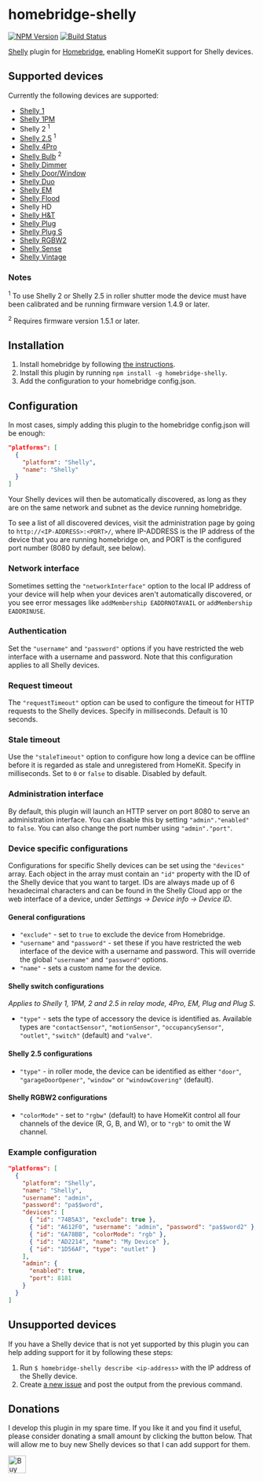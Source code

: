 # homebridge-shelly
[![NPM Version](https://img.shields.io/npm/v/homebridge-shelly.svg)](https://www.npmjs.com/package/homebridge-shelly)
[![Build Status](https://travis-ci.org/alexryd/homebridge-shelly.svg?branch=master)](https://travis-ci.org/alexryd/homebridge-shelly)

[Shelly](https://shelly.cloud) plugin for [Homebridge](https://homebridge.io),
enabling HomeKit support for Shelly devices.

## Supported devices
Currently the following devices are supported:
* [Shelly 1](https://shelly.cloud/shelly1-open-source/)
* [Shelly 1PM](https://shelly.cloud/shelly-1pm-wifi-smart-relay-home-automation/)
* Shelly 2 <sup>1</sup>
* [Shelly 2.5](https://shelly.cloud/shelly-25-wifi-smart-relay-roller-shutter-home-automation/) <sup>1</sup>
* [Shelly 4Pro](https://shelly.cloud/shelly-4-pro/)
* [Shelly Bulb](https://shelly.cloud/shelly-bulb/) <sup>2</sup>
* [Shelly Dimmer](https://shelly.cloud/wifi-smart-home-automation-shelly-dimmer/)
* [Shelly Door/Window](https://shelly.cloud/wifi-smart-home-automation-door-window-sensor/)
* [Shelly Duo](https://shelly.cloud/wifi-smart-home-automation-shelly-duo/)
* [Shelly EM](https://shelly.cloud/shelly-energy-meter-with-contactor-control-wifi-smart-home-automation/)
* [Shelly Flood](https://shelly.cloud/shelly-flood-and-temperature-sensor-wifi-smart-home-automation/)
* Shelly HD
* [Shelly H&T](https://shelly.cloud/shelly-humidity-and-temperature/)
* [Shelly Plug](https://shelly.cloud/shelly-plug/)
* [Shelly Plug S](https://shelly.cloud/shelly-plug-s/)
* [Shelly RGBW2](https://shelly.cloud/wifi-smart-shelly-rgbw-2/)
* [Shelly Sense](https://shelly.cloud/shelly-sense/)
* [Shelly Vintage](https://shelly.cloud/wifi-smart-home-automation-shelly-vintage/)

### Notes
<sup>1</sup> To use Shelly 2 or Shelly 2.5 in roller shutter mode the device
must have been calibrated and be running firmware version 1.4.9 or later.

<sup>2</sup> Requires firmware version 1.5.1 or later.

## Installation
1. Install homebridge by following
   [the instructions](https://www.npmjs.com/package/homebridge#installation).
2. Install this plugin by running `npm install -g homebridge-shelly`.
3. Add the configuration to your homebridge config.json.

## Configuration
In most cases, simply adding this plugin to the homebridge config.json will be
enough:
```json
"platforms": [
  {
    "platform": "Shelly",
    "name": "Shelly"
  }
]
```
Your Shelly devices will then be automatically discovered, as long as they are
on the same network and subnet as the device running homebridge.

To see a list of all discovered devices, visit the administration page by going
to `http://<IP-ADDRESS>:<PORT>/`, where IP-ADDRESS is the IP address of the
device that you are running homebridge on, and PORT is the configured port
number (8080 by default, see below).

### Network interface
Sometimes setting the `"networkInterface"` option to the local IP address of
your device will help when your devices aren't automatically discovered, or
you see error messages like `addMembership EADDRNOTAVAIL` or
`addMembership EADDRINUSE`.

### Authentication
Set the `"username"` and `"password"` options if you have restricted the web
interface with a username and password. Note that this configuration applies
to all Shelly devices.

### Request timeout
The `"requestTimeout"` option can be used to configure the timeout for HTTP
requests to the Shelly devices. Specify in milliseconds. Default is 10 seconds.

### Stale timeout
Use the `"staleTimeout"` option to configure how long a device can be offline
before it is regarded as stale and unregistered from HomeKit. Specify in
milliseconds. Set to `0` or `false` to disable. Disabled by default.

### Administration interface
By default, this plugin will launch an HTTP server on port 8080 to serve an
administration interface. You can disable this by setting `"admin"."enabled"`
to `false`. You can also change the port number using `"admin"."port"`.

### Device specific configurations
Configurations for specific Shelly devices can be set using the `"devices"`
array. Each object in the array must contain an `"id"` property with the ID of
the Shelly device that you want to target. IDs are always made up of 6
hexadecimal characters and can be found in the Shelly Cloud app or the web
interface of a device, under *Settings -> Device info -> Device ID*.

#### General configurations
* `"exclude"` - set to `true` to exclude the device from Homebridge.
* `"username"` and `"password"` - set these if you have restricted the web
  interface of the device with a username and password. This will override the
  global `"username"` and `"password"` options.
* `"name"` - sets a custom name for the device.

#### Shelly switch configurations
*Applies to Shelly 1, 1PM, 2 and 2.5 in relay mode, 4Pro, EM, Plug and Plug S.*
* `"type"` - sets the type of accessory the device is identified as. Available
  types are `"contactSensor"`, `"motionSensor"`, `"occupancySensor"`,
  `"outlet"`, `"switch"` (default) and `"valve"`.

#### Shelly 2.5 configurations
* `"type"` - in roller mode, the device can be identified as either `"door"`,
  `"garageDoorOpener"`, `"window"` or `"windowCovering"` (default).

#### Shelly RGBW2 configurations
* `"colorMode"` - set to `"rgbw"` (default) to have HomeKit control all four
  channels of the device (R, G, B, and W), or to `"rgb"` to omit the W channel.

### Example configuration
```json
"platforms": [
  {
    "platform": "Shelly",
    "name": "Shelly",
    "username": "admin",
    "password": "pa$$word",
    "devices": [
      { "id": "74B5A3", "exclude": true },
      { "id": "A612F0", "username": "admin", "password": "pa$$word2" },
      { "id": "6A78BB", "colorMode": "rgb" },
      { "id": "AD2214", "name": "My Device" },
      { "id": "1D56AF", "type": "outlet" }
    ],
    "admin": {
      "enabled": true,
      "port": 8181
    }
  }
]
```

## Unsupported devices
If you have a Shelly device that is not yet supported by this plugin you can
help adding support for it by following these steps:

1. Run `$ homebridge-shelly describe <ip-address>` with the IP address of the
   Shelly device.
2. Create [a new issue](https://github.com/alexryd/homebridge-shelly/issues)
   and post the output from the previous command.

## Donations
I develop this plugin in my spare time. If you like it and you find it useful,
please consider donating a small amount by clicking the button below. That will
allow me to buy new Shelly devices so that I can add support for them.

<a href='https://ko-fi.com/S6S3ZKXP' target='_blank'><img height='36' style='border:0px;height:36px;' src='https://az743702.vo.msecnd.net/cdn/kofi1.png?v=2' border='0' alt='Buy Me a Coffee at ko-fi.com' /></a>
